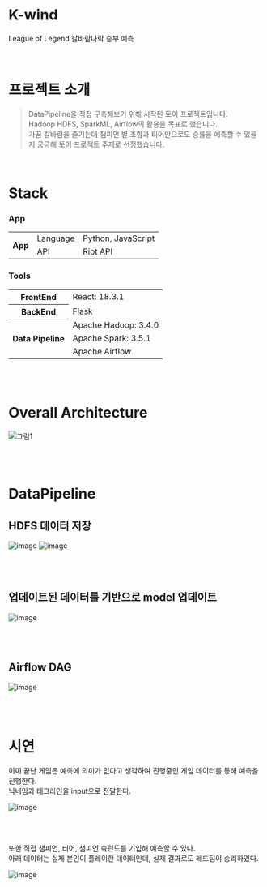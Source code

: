 # K-wind
League of Legend 칼바람나락 승부 예측

</br>

# 프로젝트 소개
> DataPipeline을 직접 구축해보기 위해 시작된 토이 프로젝트입니다. <br/>
> Hadoop HDFS, SparkML, Airflow의 활용을 목표로 했습니다. <br/>
> 가끔 칼바람을 즐기는데 챔피언 별 조합과 티어만으로도 승률을 예측할 수 있을지 궁금해 토이 프로젝트 주제로 선정했습니다.

</br>

# Stack
### App
<table>
  <tr><th rowspan="2">App</th><td>Language</td><td>Python, JavaScript</td>
    <tr><td>API</td><td>Riot API</td>
</table>

### Tools
<table>
	<tr><th rowspan="1">FrontEnd</th><td>React: 18.3.1</td></tr>
	<tr><th rowspan="1">BackEnd</th><td>Flask</td></tr>
  <tr><th rowspan="3">Data Pipeline</th><td>Apache Hadoop: 3.4.0</td></tr>
	<tr><td>Apache Spark: 3.5.1</td></tr>
	<tr><td>Apache Airflow</td></tr>
</table>

<br></br>


# Overall Architecture
![그림1](https://github.com/user-attachments/assets/79229768-1048-49f5-b7c3-ea8a1788f357)

<br></br>

# DataPipeline
## HDFS 데이터 저장
![image](https://github.com/user-attachments/assets/2ad037a6-8996-47f2-8f2e-0e183581c9b2)
![image](https://github.com/user-attachments/assets/c9d3d6e2-e0fc-4206-9aed-ab43bd9674c8)

<br></br>

## 업데이트된 데이터를 기반으로 model 업데이트
![image](https://github.com/user-attachments/assets/7d853b7a-d38e-4088-8d7d-572b6ef2b9a3)

<br></br>

## Airflow DAG
![image](https://github.com/user-attachments/assets/ea3813cb-101f-4e96-aecf-98e8faa6224b)

<br></br>

# 시연

이미 끝난 게임은 예측에 의미가 없다고 생각하여 진행중인 게임 데이터를 통해 예측을 진행한다.</br>
닉네임과 태그라인을 input으로 전달한다.

![image](https://github.com/user-attachments/assets/9b977ebb-4dbb-4bce-852c-c9a6d10cd3e6)

<br></br>

또한 직접 챔피언, 티어, 챔피언 숙련도를 기입해 예측할 수 있다.</br>
아래 데이터는 실제 본인이 플레이한 데이터인데, 실제 결과로도 레드팀이 승리하였다.

![image](https://github.com/user-attachments/assets/e76a1ce0-f36e-4058-9470-bf1e55f5619a)

